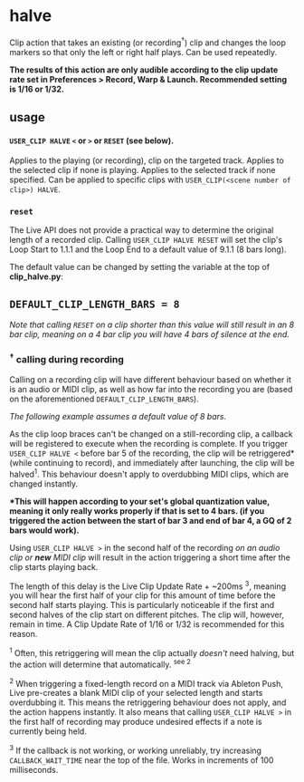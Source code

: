 # halve

Clip action that takes an existing (or recording<sup>†</sup>) clip and changes the loop markers so that only the left or right half plays. Can be used repeatedly.

__The results of this action are only audible according to the clip update rate set in Preferences > Record, Warp & Launch. Recommended setting is 1/16 or 1/32.__

## usage

#### `USER_CLIP HALVE` `<` or `>` or `RESET` (see below).

Applies to the playing (or recording), clip on the targeted track. Applies to the selected clip if none is playing. Applies to the selected track if none specified. Can be applied to specific clips with `USER_CLIP(<scene number of clip>) HALVE`.

### `reset`

The Live API does not provide a practical way to determine the original length of a recorded clip. Calling `USER_CLIP HALVE RESET` will set the clip's Loop Start to 1.1.1 and the Loop End to a default value of 9.1.1 (8 bars long).

The default value can be changed by setting the variable at the top of __clip_halve.py__:

## `DEFAULT_CLIP_LENGTH_BARS = 8`

_Note that calling `RESET` on a clip shorter than this value will still result in an 8 bar clip, meaning on a 4 bar clip you will have 4 bars of silence at the end._

### <sup>†</sup> calling during recording

Calling on a recording clip will have different behaviour based on whether it is an audio or MIDI clip, as well as how far into the recording you are (based on the aforementioned `DEFAULT_CLIP_LENGTH_BARS`).

_The following example assumes a default value of 8 bars._

As the clip loop braces can't be changed on a still-recording clip, a callback will be registered to execute when the recording is complete. If you trigger `USER_CLIP HALVE <` before bar 5 of the recording, the clip will be retriggered* (while continuing to record), and immediately after launching, the clip will be halved<sup>1</sup>. This behaviour doesn't apply to overdubbing MIDI clips, which are changed instantly.

__*This will happen according to your set's global quantization value, meaning it only really works properly if that is set to 4 bars. (if you triggered the action between the start of bar 3 and end of bar 4, a GQ of 2 bars would work).__

Using `USER_CLIP HALVE >` in the second half of the recording _on an audio clip or __new__ MIDI clip_ will result in the action triggering a short time after the clip starts playing back.

The length of this delay is the Live Clip Update Rate + ~200ms <sup>3</sup>, meaning you will hear the first half of your clip for this amount of time before the second half starts playing. This is particularly noticeable if the first and second halves of the clip start on different pitches. The clip will, however, remain in time. A Clip Update Rate of 1/16 or 1/32 is recommended for this reason.

<sup>1</sup> Often, this retriggering will mean the clip actually _doesn't_ need halving, but the action will determine that automatically. <sup>see 2</sup>

<sup>2</sup> When triggering a fixed-length record on a MIDI track via Ableton Push, Live pre-creates a blank MIDI clip of your selected length and starts overdubbing it. This means the retriggering behaviour does not apply, and the action happens instantly. It also means that calling `USER_CLIP HALVE >` in the first half of recording may produce undesired effects if a note is currently being held.

<sup>3</sup> If the callback is not working, or working unreliably, try increasing `CALLBACK_WAIT_TIME` near the top of the file. Works in increments of 100 milliseconds.